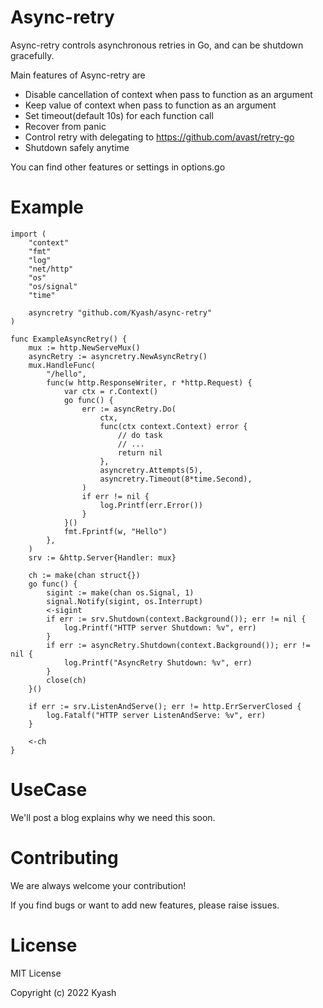 # Async-retry
Async-retry controls asynchronous retries in Go, and can be shutdown gracefully.

Main features of Async-retry are
* Disable cancellation of context when pass to function as an argument
* Keep value of context when pass to function as an argument
* Set timeout(default 10s) for each function call
* Recover from panic
* Control retry with delegating to https://github.com/avast/retry-go
* Shutdown safely anytime

You can find other features or settings in options.go

# Example

```
import (
	"context"
	"fmt"
	"log"
	"net/http"
	"os"
	"os/signal"
	"time"

	asyncretry "github.com/Kyash/async-retry"
)

func ExampleAsyncRetry() {
	mux := http.NewServeMux()
	asyncRetry := asyncretry.NewAsyncRetry()
	mux.HandleFunc(
		"/hello",
		func(w http.ResponseWriter, r *http.Request) {
			var ctx = r.Context()
			go func() {
				err := asyncRetry.Do(
					ctx,
					func(ctx context.Context) error {
						// do task
						// ...
						return nil
					},
					asyncretry.Attempts(5),
					asyncretry.Timeout(8*time.Second),
				)
				if err != nil {
					log.Printf(err.Error())
				}
			}()
			fmt.Fprintf(w, "Hello")
		},
	)
	srv := &http.Server{Handler: mux}

	ch := make(chan struct{})
	go func() {
		sigint := make(chan os.Signal, 1)
		signal.Notify(sigint, os.Interrupt)
		<-sigint
		if err := srv.Shutdown(context.Background()); err != nil {
			log.Printf("HTTP server Shutdown: %v", err)
		}
		if err := asyncRetry.Shutdown(context.Background()); err != nil {
			log.Printf("AsyncRetry Shutdown: %v", err)
		}
		close(ch)
	}()

	if err := srv.ListenAndServe(); err != http.ErrServerClosed {
		log.Fatalf("HTTP server ListenAndServe: %v", err)
	}

	<-ch
}
```


# UseCase
We'll post a blog explains why we need this soon.

# Contributing
We are always welcome your contribution!

If you find bugs or want to add new features, please raise issues.

# License
MIT License

Copyright (c) 2022 Kyash